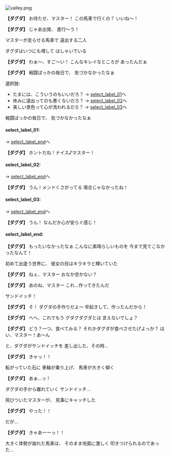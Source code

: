 
![valley.png](../images/backgrounds/valley.png)

**【ダグダ】**
お待たせ、マスター！
この馬車で行くの？
いいね〜！

**【ダグダ】**
じゃあ出発、
進行〜う！

マスターが走らせる馬車で
遠出する二人

ダグダはいつにも増して
はしゃいでいる

**【ダグダ】**
わぁ〜、すご〜い！
こんなキレイなところが
あったんだぁ

**【ダグダ】**
戦闘ばっかの毎日で、
気づかなかったなぁ

選択肢:
- たまには、こういうのもいいだろ？ → [select_label_01](#select_label_01)へ
- 休みに遠出ってのも悪くないだろ？ → [select_label_02](#select_label_02)へ
- 美しい景色って心が洗われるだろ？ → [select_label_03](#select_label_03)へ

戦闘ばっかの毎日で、
気づかなかったなぁ

#### select_label_01:
 → [select_label_end](#select_label_end)へ

**【ダグダ】**
ホントだね！ナイス♪マスター！

#### select_label_02:
 → [select_label_end](#select_label_end)へ

**【ダグダ】**
うん！メンドくさがってる
場合じゃなかったね！

#### select_label_03:
 → [select_label_end](#select_label_end)へ

**【ダグダ】**
うん！
なんだか心が安らぐ感じ！

#### select_label_end:

**【ダグダ】**
もったいなかったなぁ
こんなに素晴らしいものを
今まで見てこなかったなんて！

初めて出逢う世界に、
彼女の目はキラキラと輝いていた

**【ダグダ】**
ねぇ、マスター
おなか空かない？

**【ダグダ】**
あのね、マスター
これ…作ってきたんだ

サンドイッチ！

**【ダグダ】**
そ！
ダグダの手作りだよ〜
早起きして、作ったんだから！

**【ダグダ】**
へへ、これでもう
グダグダグダとは
言えないでしょ？

**【ダグダ】**
どう？一つ、食べてみる？
それかダグダが食べさせたげよっか？
はい、マスター！あ〜ん

と、ダグダがサンドイッチを
差し出した、その時…

**【ダグダ】**
きゃっ！！

転がっていた石に
車輪が乗り上げ、
馬車が大きく傾く

**【ダグダ】**
あぁ…っ！

ダグダの手から離れていく
サンドイッチ…

飛びついたマスターが、
見事にキャッチした

**【ダグダ】**
やった！！

だが…

**【ダグダ】**
きゃあーーっ！！

大きく体勢が崩れた馬車は、
そのまま地面に激しく
叩きつけられるのであった…